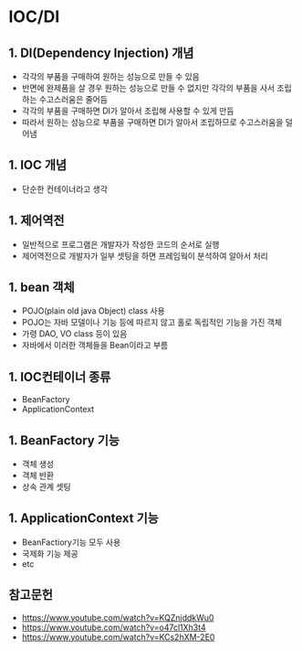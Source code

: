 # IOC/DI
## 1. DI(Dependency Injection) 개념
* 각각의 부품을 구매하여 원하는 성능으로 만들 수 있음
* 반면에 완제품을 살 경우 원하는 성능으로 만들 수 없지만 각각의 부품을 사서 조립하는 수고스러움은 줄어듬
* 각각의 부품을 구매하면 DI가 알아서 조립해 사용할 수 있게 만듬
* 따라서 원하는 성능으로 부품을 구매하면 DI가 알아서 조립하므로 수고스러움을 덜어냄

## 1. IOC 개념
* 단순한 컨테이너라고 생각

## 1. 제어역전
* 일반적으로 프로그램은 개발자가 작성한 코드의 순서로 실행
* 제어역전으로 개발자가 일부 셋팅을 하면 프레임웍이 분석하여 알아서 처리

## 1. bean 객체
* POJO(plain old java Object) class 사용
* POJO는 자바 모델이나 기능 등에 따르지 않고 홀로 독립적인 기능을 가진 객체
* 가령 DAO, VO class 등이 있음
* 자바에서 이러한 객체들을 Bean이라고 부름

## 1. IOC컨테이너 종류
* BeanFactory
* ApplicationContext

## 1. BeanFactory 기능
* 객체 생성
* 객체 반환 
* 상속 관계 셋팅

## 1. ApplicationContext 기능
* BeanFactiory기능 모두 사용
* 국제화 기능 제공
* etc


## 참고문헌
* https://www.youtube.com/watch?v=KQZnjddkWu0
* https://www.youtube.com/watch?v=o47cl1Xh3t4
* https://www.youtube.com/watch?v=KCs2hXM-2E0
